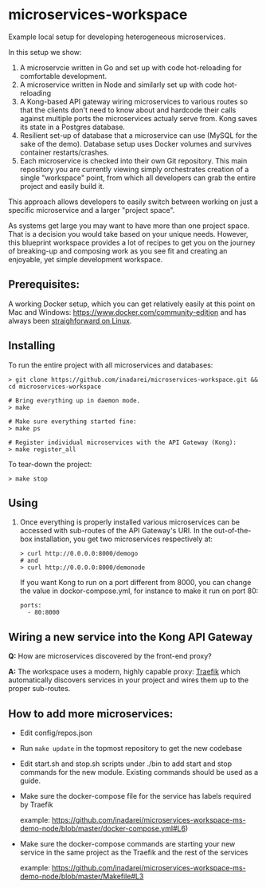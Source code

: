 # microservices-workspace
Example local setup for developing heterogeneous microservices.

In this setup we show:

1. A microservcie written in Go and set up with code hot-reloading for
   comfortable development. 
2. A microservice written in Node and similarly set up with code hot-reloading
3. A Kong-based API gateway wiring microservices to various routes so that the
   clients don't need to know about and hardcode their calls against multiple
   ports the microservices actualy serve from. Kong saves its state in a
   Postgres database.
4. Resilient set-up of database that a microservice can use (MySQL for the sake
   of the demo). Database setup uses Docker volumes and survives container
   restarts/crashes.
5. Each microservice is checked into their own Git repository. This main
   repository you are currently viewing simply orchestrates creation of a single
   "workspace" point, from which all developers can grab the entire project and
   easily build it.

This approach allows developers to easily switch between working on just a
specific microservice and a larger "project space".

As systems get large you may want to have more than one project space. That is a
decision you would take based on your unique needs. However, this blueprint
workspace provides a lot of recipes to get you on the journey of breaking-up and
composing work as you see fit and creating an enjoyable, yet simple development
workspace.

## Prerequisites:

A working Docker setup, which you can get relatively easily at this point on Mac
and Windows: https://www.docker.com/community-edition and has always been
[straighforward on
Linux](https://docs.docker.com/engine/installation/#platform-support-matrix).

## Installing

To run the entire project with all microservices and databases:

```
> git clone https://github.com/inadarei/microservices-workspace.git && cd microservices-workspace

# Bring everything up in daemon mode. 
> make

# Make sure everything started fine:
> make ps

# Register individual microservices with the API Gateway (Kong):
> make register_all
```

To tear-down the project:

```
> make stop
```

## Using

1. Once everything is properly installed various microservices can be
   accessed with sub-routes of the API Gateway's URI. In the out-of-the-box
   installation, you get two microservices respectively at:

   ```
   > curl http://0.0.0.0:8000/demogo
   # and
   > curl http://0.0.0.0:8000/demonode
   ```

   If you want Kong to run on a port different from 8000, you can change
   the value in dockor-compose.yml, for instance to make it run on port 80:

   ```
   ports:
     - 80:8000
   ```

## Wiring a new service into the Kong API Gateway

**Q:** How are microservices discovered by the front-end proxy?

**A:** The workspace uses a modern, highly capable proxy:
[Traefik](https://docs.traefik.io/) which automatically discovers services in
your project and wires them up to the proper sub-routes.

## How to add more microservices:

- Edit config/repos.json
- Run `make update` in the topmost repository to get the new codebase
- Edit start.sh and stop.sh scripts under ./bin to add start and stop
  commands for the new module. Existing commands should be used as a guide.
- Make sure the docker-compose file for the service has labels required
  by Traefik 
  
  example: <https://github.com/inadarei/microservices-workspace-ms-demo-node/blob/master/docker-compose.yml#L6>)
- Make sure the docker-compose commands are starting your new service
  in the same project as the Traefik and the rest of the services

  example: <https://github.com/inadarei/microservices-workspace-ms-demo-node/blob/master/Makefile#L3> 

